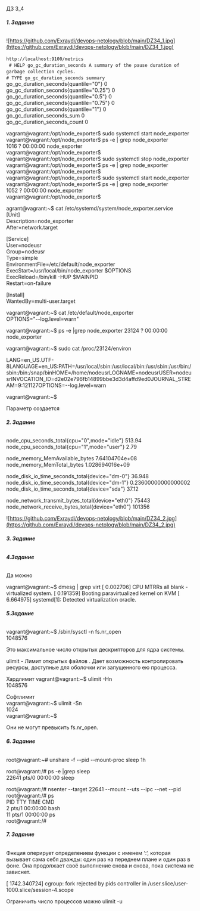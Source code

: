 ДЗ 3_4

###### **1. Задание**

![https://github.com/Exraydi/devops-netology/blob/main/DZ34_1.jpg](https://github.com/Exraydi/devops-netology/blob/main/DZ34_1.jpg)

`http://localhost:9100/metrics`    
` # HELP go_gc_duration_seconds A summary of the pause duration of garbage collection cycles.`  
 `# TYPE go_gc_duration_seconds summary  `  
go_gc_duration_seconds{quantile="0"} 0  
go_gc_duration_seconds{quantile="0.25"} 0  
go_gc_duration_seconds{quantile="0.5"} 0  
go_gc_duration_seconds{quantile="0.75"} 0  
go_gc_duration_seconds{quantile="1"} 0  
go_gc_duration_seconds_sum 0  
go_gc_duration_seconds_count 0  



vagrant@vagrant:/opt/node_exporter$ sudo systemctl start node_exporter  
vagrant@vagrant:/opt/node_exporter$ ps -e | grep node_exporter  
   1016 ?        00:00:00 node_exporter  
vagrant@vagrant:/opt/node_exporter$  
vagrant@vagrant:/opt/node_exporter$ sudo systemctl stop node_exporter  
vagrant@vagrant:/opt/node_exporter$ ps -e | grep node_exporter  
vagrant@vagrant:/opt/node_exporter$  
vagrant@vagrant:/opt/node_exporter$ sudo systemctl start node_exporter  
vagrant@vagrant:/opt/node_exporter$ ps -e | grep node_exporter  
   1052 ?        00:00:00 node_exporter  
vagrant@vagrant:/opt/node_exporter$  

agrant@vagrant:~$ cat /etc/systemd/system/node_exporter.service  
[Unit]  
Description=node_exporter  
After=network.target  

[Service]  
User=nodeusr  
Group=nodeusr  
Type=simple  
EnvironmentFile=/etc/default/node_exporter  
ExecStart=/usr/local/bin/node_exporter $OPTIONS  
ExecReload=/bin/kill -HUP $MAINPID  
Restart=on-failure  

[Install]  
WantedBy=multi-user.target  



vagrant@vagrant:~$ cat  /etc/default/node_exporter    
OPTIONS="--log.level=warn"    


vagrant@vagrant:~$ ps -e |grep node_exporter 
  23124 ?        00:00:00 node_exporter

vagrant@vagrant:~$ sudo cat /proc/23124/environ  


LANG=en_US.UTF-8LANGUAGE=en_US:PATH=/usr/local/sbin:/usr/local/bin:/usr/sbin:/usr/bin:/sbin:/bin:/snap/binHOME=/home/nodeusrLOGNAME=nodeusrUSER=nodeusrINVOCATION_ID=d2e02e796fb14899bbe3d3d4affd9ed0JOURNAL_STREAM=9:121127OPTIONS=--log.level=warn  

vagrant@vagrant:~$  

Параметр создается   
 


###### **2. Задание**



node_cpu_seconds_total{cpu="0",mode="idle"} 513.94  
node_cpu_seconds_total{cpu="1",mode="user"} 2.79  

node_memory_MemAvailable_bytes 7.64104704e+08  
node_memory_MemTotal_bytes 1.028694016e+09  

node_disk_io_time_seconds_total{device="dm-0"} 36.948  
node_disk_io_time_seconds_total{device="dm-1"} 0.23600000000000002  
node_disk_io_time_seconds_total{device="sda"} 37.12  

node_network_transmit_bytes_total{device="eth0"} 75443  
node_network_receive_bytes_total{device="eth0"} 101356  


![https://github.com/Exraydi/devops-netology/blob/main/DZ34_2.jpg](https://github.com/Exraydi/devops-netology/blob/main/DZ34_2.jpg)

###### **3. Задание**



###### **4.Задание**

Да можно 

vagrant@vagrant:~$ dmesg | grep virt
[    0.002706] CPU MTRRs all blank - virtualized system.
[    0.191359] Booting paravirtualized kernel on KVM
[    6.664975] systemd[1]: Detected virtualization oracle.

###### **5.Задание**

vagrant@vagrant:~$ /sbin/sysctl -n fs.nr_open  
1048576

Это максимальное число открытых дескрипторов для ядра системы. 


ulimit - Лимит открытых файлов . Дает возможность контролировать ресурсы, доступные для оболочки или запущенного ею процесса. 

Хардлимит 
vagrant@vagrant:~$ ulimit -Hn   
1048576   

Софтлимит  
vagrant@vagrant:~$ ulimit -Sn  
1024  
vagrant@vagrant:~$  

Они не могут превысить fs.nr_open. 

###### **6. Задание**
 
root@vagrant:~# unshare -f --pid --mount-proc sleep 1h  

root@vagrant:/# ps -e |grep sleep  
  22641 pts/0    00:00:00 sleep  

root@vagrant:/# nsenter --target 22641 --mount --uts --ipc --net --pid  
root@vagrant:/# ps  
    PID TTY          TIME CMD  
      2 pts/1    00:00:00 bash  
     11 pts/1    00:00:00 ps  
root@vagrant:/#  


###### **7. Задание**

Фнкция оперирует определением функции с именем ‘:‘, которая вызывает сама себя дважды: один раз на переднем плане и один раз в фоне. Она продолжает своё выполнение снова и снова, пока система не зависнет. 

[ 1742.340724] cgroup: fork rejected by pids controller in /user.slice/user-1000.slice/session-4.scope

Ограничить число процессов можно ulimit -u  

